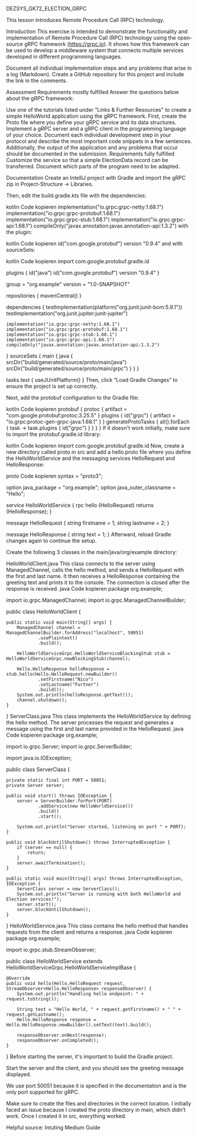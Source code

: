 DEZSYS_GK72_ELECTION_GRPC

This lesson introduces Remote Procedure Call (RPC) technology.

Introduction
This exercise is intended to demonstrate the functionality and implementation of Remote Procedure Call (RPC) technology using the open-source gRPC framework (https://grpc.io). It shows how this framework can be used to develop a middleware system that connects multiple services developed in different programming languages.

Document all individual implementation steps and any problems that arise in a log (Markdown). Create a GitHub repository for this project and include the link in the comments.

Assessment Requirements mostly fulfilled
Answer the questions below about the gRPC framework:

Use one of the tutorials listed under "Links & Further Resources" to create a simple HelloWorld application using the gRPC framework.
First, create the Proto file where you define your gRPC service and its data structures.
Implement a gRPC server and a gRPC client in the programming language of your choice.
Document each individual development step in your protocol and describe the most important code snippets in a few sentences. Additionally, the output of the application and any problems that occur should be documented in the submission.
Requirements fully fulfilled
Customize the service so that a simple ElectionData record can be transferred. Document which parts of the program need to be adapted.

Documentation
Create an IntelliJ project with Gradle and import the gRPC zip in Project-Structure → Libraries.

Then, edit the build.gradle.kts file with the dependencies:

kotlin
Code kopieren
implementation("io.grpc:grpc-netty:1.68.1")
implementation("io.grpc:grpc-protobuf:1.68.1")
implementation("io.grpc:grpc-stub:1.68.1")
implementation("io.grpc:grpc-api:1.68.1")
compileOnly("javax.annotation:javax.annotation-api:1.3.2")
with the plugin:

kotlin
Code kopieren
id("com.google.protobuf") version "0.9.4"
and with sourceSets:

kotlin
Code kopieren
import com.google.protobuf.gradle.id

plugins {
id("java")
id("com.google.protobuf") version "0.9.4"
}

group = "org.example"
version = "1.0-SNAPSHOT"

repositories {
mavenCentral()
}

dependencies {
testImplementation(platform("org.junit:junit-bom:5.9.1"))
testImplementation("org.junit.jupiter:junit-jupiter")

    implementation("io.grpc:grpc-netty:1.68.1")
    implementation("io.grpc:grpc-protobuf:1.68.1")
    implementation("io.grpc:grpc-stub:1.68.1")
    implementation("io.grpc:grpc-api:1.68.1")
    compileOnly("javax.annotation:javax.annotation-api:1.3.2")
}
sourceSets {
main {
java {
srcDir("build/generated/source/proto/main/java")
srcDir("build/generated/source/proto/main/grpc")
}
}
}

tasks.test {
useJUnitPlatform()
}
Then, click “Load Gradle Changes” to ensure the project is set up correctly.

Next, add the protobuf configuration to the Gradle file:

kotlin
Code kopieren
protobuf {
protoc {
artifact = "com.google.protobuf:protoc:3.25.5"
}
plugins {
id("grpc") {
artifact = "io.grpc:protoc-gen-grpc-java:1.68.1"
}
}
generateProtoTasks {
all().forEach { task ->
task.plugins {
id("grpc")
}
}
}
}
If it doesn't work initially, make sure to import the protobuf.gradle.id library:

kotlin
Code kopieren
import com.google.protobuf.gradle.id
Now, create a new directory called proto in src and add a hello.proto file where you define the HelloWorldService and the messaging services HelloRequest and HelloResponse:

proto
Code kopieren
syntax = "proto3";

option java_package = "org.example";
option java_outer_classname = "Hello";

service HelloWorldService {
rpc hello (HelloRequest) returns (HelloResponse);
}

message HelloRequest {
string firstname = 1;
string lastname = 2;
}

message HelloResponse {
string text = 1;
}
Afterward, reload Gradle changes again to continue the setup.

Create the following 3 classes in the main/java/org/example directory:

HelloWorldClient.java
This class connects to the server using ManagedChannel, calls the hello method, and sends a HelloRequest with the first and last name. It then receives a HelloResponse containing the greeting text and prints it to the console. The connection is closed after the response is received.
java
Code kopieren
package org.example;

import io.grpc.ManagedChannel;
import io.grpc.ManagedChannelBuilder;

public class HelloWorldClient {

    public static void main(String[] args) {
        ManagedChannel channel = ManagedChannelBuilder.forAddress("localhost", 50051)
                .usePlaintext()
                .build();

        HelloWorldServiceGrpc.HelloWorldServiceBlockingStub stub = HelloWorldServiceGrpc.newBlockingStub(channel);

        Hello.HelloResponse helloResponse = stub.hello(Hello.HelloRequest.newBuilder()
                .setFirstname("Nico")
                .setLastname("Furtner")
                .build());
        System.out.println(helloResponse.getText());
        channel.shutdown();
    }
}
ServerClass.java
This class implements the HelloWorldService by defining the hello method. The server processes the request and generates a message using the first and last name provided in the HelloRequest.
java
Code kopieren
package org.example;

import io.grpc.Server;
import io.grpc.ServerBuilder;

import java.io.IOException;

public class ServerClass {

    private static final int PORT = 50051;
    private Server server;

    public void start() throws IOException {
        server = ServerBuilder.forPort(PORT)
                .addService(new HelloWorldService())
                .build()
                .start();

        System.out.println("Server started, listening on port " + PORT);
    }

    public void blockUntilShutdown() throws InterruptedException {
        if (server == null) {
            return;
        }
        server.awaitTermination();
    }

    public static void main(String[] args) throws InterruptedException, IOException {
        ServerClass server = new ServerClass();
        System.out.println("Server is running with both HelloWorld and Election services!");
        server.start();
        server.blockUntilShutdown();
    }
}
HelloWorldService.java
This class contains the hello method that handles requests from the client and returns a response.
java
Code kopieren
package org.example;

import io.grpc.stub.StreamObserver;

public class HelloWorldService extends HelloWorldServiceGrpc.HelloWorldServiceImplBase {

    @Override
    public void hello(Hello.HelloRequest request, StreamObserver<Hello.HelloResponse> responseObserver) {
        System.out.println("Handling hello endpoint: " + request.toString());

        String text = "Hello World, " + request.getFirstname() + " " + request.getLastname();
        Hello.HelloResponse response = Hello.HelloResponse.newBuilder().setText(text).build();

        responseObserver.onNext(response);
        responseObserver.onCompleted();
    }
}
Before starting the server, it's important to build the Gradle project.

Start the server and the client, and you should see the greeting message displayed.

We use port 50051 because it is specified in the documentation and is the only port supported for gRPC.

Make sure to create the files and directories in the correct location. I initially faced an issue because I created the proto directory in main, which didn’t work. Once I created it in src, everything worked.

Helpful source: Intuting Medium Guide